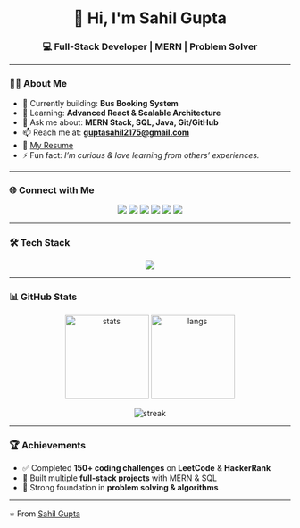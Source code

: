 <h1 align="center">👋 Hi, I'm Sahil Gupta</h1>
<h3 align="center">💻 Full-Stack Developer | MERN | Problem Solver</h3>

---

### 👨‍💻 About Me  
- 🔭 Currently building: **Bus Booking System**  
- 🌱 Learning: **Advanced React & Scalable Architecture**  
- 💬 Ask me about: **MERN Stack, SQL, Java, Git/GitHub**  
- 📫 Reach me at: **guptasahil2175@gmail.com**  
- 📄 [My Resume](https://drive.google.com/file/d/1vut-29Hj-g8r7V12vd_RX3RtfMJaahvl/view?usp=sharing)  
- ⚡ Fun fact: *I’m curious & love learning from others’ experiences.*  

---

### 🌐 Connect with Me  
<p align="center">
  <a href="https://linkedin.com/in/sahilgupta2175"><img src="https://img.shields.io/badge/LinkedIn-blue?logo=linkedin&logoColor=white" /></a>
  <a href="https://twitter.com/sahilgu82158785"><img src="https://img.shields.io/badge/Twitter-%231DA1F2.svg?logo=twitter&logoColor=white" /></a>
  <a href="https://www.leetcode.com/sahilgupta21"><img src="https://img.shields.io/badge/LeetCode-orange?logo=leetcode&logoColor=white" /></a>
  <a href="https://www.hackerrank.com/guptasahil2175"><img src="https://img.shields.io/badge/HackerRank-%232EC866.svg?logo=HackerRank&logoColor=white" /></a>
  <a href="https://www.codechef.com/users/guptasahil2175"><img src="https://img.shields.io/badge/CodeChef-brown?logo=codechef&logoColor=white" /></a>
  <a href="https://auth.geeksforgeeks.org/user/guptasah9obx"><img src="https://img.shields.io/badge/GeeksforGeeks-green?logo=geeksforgeeks&logoColor=white" /></a>
</p>

---

### 🛠️ Tech Stack  
<p align="center">
  <img src="https://skillicons.dev/icons?i=html,css,js,react,nodejs,express,mongodb,postgres,mysql,java,git,github,linux,docker,aws,jenkins,tailwind" />
</p>

---

### 📊 GitHub Stats  
<p align="center">
  <img src="https://github-readme-stats.vercel.app/api?username=sahilgupta2175&show_icons=true&theme=radical" alt="stats" height="150"/>
  <img src="https://github-readme-stats.vercel.app/api/top-langs/?username=sahilgupta2175&layout=compact&theme=radical" alt="langs" height="150"/>
</p>

<p align="center">
  <img src="https://github-readme-streak-stats.herokuapp.com/?user=sahilgupta2175&theme=radical" alt="streak" />
</p>

---

### 🏆 Achievements  
- ✅ Completed **150+ coding challenges** on **LeetCode** & **HackerRank**  
- 🚀 Built multiple **full-stack projects** with MERN & SQL  
- 🎯 Strong foundation in **problem solving & algorithms**  

---

⭐️ From [Sahil Gupta](https://github.com/sahilgupta2175)
